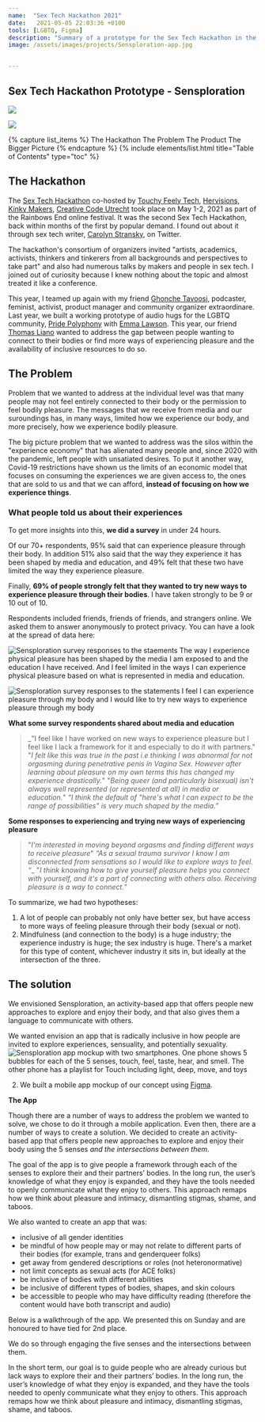 ```yaml
---
name:  "Sex Tech Hackathon 2021"
date:   2021-05-05 22:03:36 +0100
tools: [LGBTQ, Figma]
description: "Summary of a prototype for the Sex Tech Hackathon in the Rainbows End Festival"
image: /assets/images/projects/Sensploration-app.jpg


---
```

## Sex Tech Hackathon Prototype - Sensploration

![](/assets/images/projects/Sensploration-app.jpg)

![](/assets/images/projects/sensploration.gif)

{% capture list_items %}
The Hackathon
The Problem
The Product
The Bigger Picture
{% endcapture %}
{% include elements/list.html title="Table of Contents" type="toc" %}

## The Hackathon

The [Sex Tech Hackathon](https://hack.touchyfeely.tech/) co-hosted by [Touchy Feely Tech](https://hack.touchyfeely.tech/), [Hervisions](https://hervisions.world/), [Kinky Makers](https://kinkymakers.com/), [Creative Code Utrecht](https://creativecodingutrecht.nl/) took place on May 1-2, 2021 as part of the Rainbows End online festival. It was the second Sex Tech Hackathon, back within months of the first by popular demand. I found out about it through sex tech writer, [Carolyn Stransky](https://twitter.com/carolstran/status/1388772122940649475?s=20), on Twitter.

The hackathon's consortium of organizers invited "artists, academics, activists, thinkers and tinkerers from all backgrounds and perspectives to take part" and also had numerous talks by makers and people in sex tech. I joined out of curiosity because I knew nothing about the topic and almost treated it like a conference.

This year, I teamed up again with my friend [Ghonche Tavoosi](https://twitter.com/glenatavoosi), podcaster, feminist, activist, product manager and community organizer extraordinare. Last year, we built a working prototype of audio hugs for the LGBTQ community, [Pride Polyphony](https://pride-polyphony.netlify.app/) with [Emma Lawson](https://www.linkedin.com/in/emma-c-lawson/). This year, our friend [Thomas Liano](https://www.linkedin.com/feed/update/urn:li:activity:6794673645546430464/) wanted to address the gap between people wanting to connect to their bodies or find more ways of experiencing pleasure and the availability of inclusive resources to do so.

## The Problem

Problem that we wanted to address at the individual level was that many people may not feel entirely connected to their body or the permission to feel bodily pleasure. The messages that we receive from media and our suroundings has, in many ways, limited how we experience our body, and more precisely, how we experience bodily pleasure. 

The big picture problem that we wanted to address was the silos within the "experience economy" that has alienated many people and, since 2020 with the pandemic, left people with unsatiated desires. To put it another way, Covid-19 restrictions have shown us the limits of an economic model that focuses on consuming the experiences we are given access to, the ones that are sold to us and that we can afford, **instead of focusing on how we experience things**.

 ### What people told us about their experiences

To get more insights into this, **we did a survey** in under 24 hours. 

Of our 70+ respondents, 95% said that can experience pleasure through their body. In addition 51% also said that the way they experience it has been shaped by media and education, and 49% felt that these two have limited the way they experience pleasure.

Finally, **69% of people strongly felt that they wanted to try new ways to experience pleasure through their bodies**. I have taken strongly to be 9 or 10 out of 10.

Respondents included friends, friends of friends, and strangers online. We asked them to answer anonymously to protect privacy. You can have a look at the spread of data here: 

![Sensploration survey responses to the staements The way I experience physical pleasure has been shaped by the media I am exposed to and the education I have received. And I feel limited in the ways I can experience physical pleasure based on what is represented in media and education. ](/assets/images/projects/sensploration-survey-results-1.png)

![Sensploration survey responses to the statements I feel I can experience pleasure through my body and I would like to try new ways to experience pleasure through my body](/assets/images/projects/sensploration-survey-results-2.png)

**What some survey respondents shared about media and education**
>_"I feel like I have worked on new ways to experience pleasure but I feel like I lack a framework for it and especially to do it with partners."
>"_I felt like this was true in the past i.e thinking I was abnormal for not orgasming during penetrative penis in Vagina Sex. However after learning about pleasure on my own terms this has changed my experience drastically._"
>"*Being queer (and particularly bisexual) isn't always well represented (or represented at all) in media or education.*"
> _“I think the default of "here's what I can expect to be the range of possibilities" is very much shaped by the media.”_

**Some responses to experiencing and trying new ways of experiencing pleasure**
>"_I'm interested in moving beyond orgasms and finding different ways to receive pleasure_"
> _“As a sexual trauma survivor I know I am disconnected from sensations so I would like to explore ways to feel. “__
> "*I think knowing how to give yourself pleasure helps you connect with yourself, and it's a part of connecting with others also. Receiving pleasure is a way to connect.*"


To summarize, we had two hypotheses:
1. A lot of people can probably not only have better sex, but have access to more ways of feeling pleasure through their body (sexual or not). 
2. Mindfulness (and connection to the body) is a huge industry; the experience industry is huge; the sex industry is huge. There's a market for this type of content, whichever industry it sits in, but ideally at the intersection of the three.

## The solution
We envisioned Sensploration, an activity-based app that offers people new approaches to explore and enjoy their body, and that also gives them a language to communicate with others. 

We wanted envision an app that is radically inclusive in how people are invited to explore experiences, sensuality, and potentially sexuality.
![Sensploration app mockup with two smartphones. One phone shows 5 bubbles for each of the 5 senses, touch, feel, taste, hear, and smell. The other phone has a playlist for Touch including light, deep, move, and toys](/assets/images/projects/Sensploration-app.jpg)

2. We built a mobile app mockup of our concept using [Figma](https://figma.com).

**The App**

Though there are a number of ways to address the problem we wanted to solve, we chose to do it through a mobile application. Even  then, there are a number of ways to create a solution. We decided to create an activity-based app that offers people new approaches to explore and enjoy their body using the 5 senses *and the intersections between them*.

The goal of the app is to give people a framework through each of the senses to explore their and their partners’ bodies. In the long run, the user’s knowledge of what they enjoy is expanded, and they have the tools needed to openly communicate what they enjoy to others. This approach remaps how we think about pleasure and intimacy, dismantling stigmas, shame, and taboos. 

We also wanted to create an app that was:

- inclusive of all gender identities
- be mindful of how people may or may not relate to different parts of their bodies (for example, trans and genderqueer folks)
- get away from gendered descriptions or roles (not heteronormative)
- not limit concepts as sexual acts (for ACE folks)
- be inclusive of bodies with different abilities
- be inclusive of different types of bodies, shapes, and skin colours 
- be accessible to people who may have difficulty reading (therefore the content would have both transcript and audio)

Below is a walkthrough of the app. We presented this on Sunday and are honoured to have tied for 2nd place.


We do so through engaging the five senses and the intersections between them. 

In the short term, our goal is to guide people who are already curious but lack ways to explore their and their partners’ bodies. In the long run, the user’s knowledge of what they enjoy is expanded, and they have the tools needed to openly communicate what they enjoy to others. This approach remaps how we think about pleasure and intimacy, dismantling stigmas, shame, and taboos.